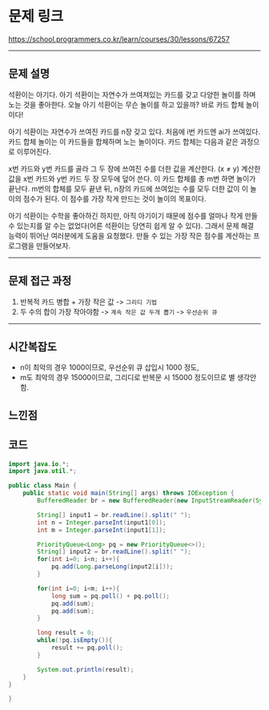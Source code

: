 # 문제 링크
https://school.programmers.co.kr/learn/courses/30/lessons/67257



---

## 문제 설명

석환이는 아기다. 아기 석환이는 자연수가 쓰여져있는 카드를 갖고 다양한 놀이를 하며 노는 것을 좋아한다. 오늘 아기 석환이는 무슨 놀이를 하고 있을까? 바로 카드 합체 놀이이다!

아기 석환이는 자연수가 쓰여진 카드를 n장 갖고 있다. 처음에 i번 카드엔 ai가 쓰여있다. 카드 합체 놀이는 이 카드들을 합체하며 노는 놀이이다. 카드 합체는 다음과 같은 과정으로 이루어진다.

x번 카드와 y번 카드를 골라 그 두 장에 쓰여진 수를 더한 값을 계산한다. (x ≠ y)
계산한 값을 x번 카드와 y번 카드 두 장 모두에 덮어 쓴다.
이 카드 합체를 총 m번 하면 놀이가 끝난다. m번의 합체를 모두 끝낸 뒤, n장의 카드에 쓰여있는 수를 모두 더한 값이 이 놀이의 점수가 된다. 이 점수를 가장 작게 만드는 것이 놀이의 목표이다.

아기 석환이는 수학을 좋아하긴 하지만, 아직 아기이기 때문에 점수를 얼마나 작게 만들 수 있는지를 알 수는 없었다(어른 석환이는 당연히 쉽게 알 수 있다). 그래서 문제 해결 능력이 뛰어난 여러분에게 도움을 요청했다. 만들 수 있는 가장 작은 점수를 계산하는 프로그램을 만들어보자.

---


## 문제 접근 과정

1. 반복적 카드 병합 + 가장 작은 값 -> `그리디 기법`
2. 두 수의 합이 가장 작아야함 -> `계속 작은 값 두개 뽑기` -> `우선순위 큐`

---


## 시간복잡도

- n이 최악의 경우 1000이므로, 우선순위 큐 삽입시 1000 정도,
- m도 최악의 경우 15000이므로, 그리디로 반복문 시 15000 정도이므로 별 생각안함.



## 느낀점





## 코드

```java
import java.io.*;
import java.util.*;

public class Main {
    public static void main(String[] args) throws IOException {
        BufferedReader br = new BufferedReader(new InputStreamReader(System.in));

        String[] input1 = br.readLine().split(" ");
        int n = Integer.parseInt(input1[0]);
        int m = Integer.parseInt(input1[1]);

        PriorityQueue<Long> pq = new PriorityQueue<>();
        String[] input2 = br.readLine().split(" ");
        for(int i=0; i<n; i++){
            pq.add(Long.parseLong(input2[i]));
        }

        for(int i=0; i<m; i++){
            long sum = pq.poll() + pq.poll();
            pq.add(sum);
            pq.add(sum);
        }

        long result = 0;
        while(!pq.isEmpty()){
            result += pq.poll();
        }

        System.out.println(result);
    }
}

}
